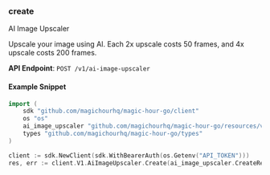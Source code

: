 
### create <a name="create"></a>
AI Image Upscaler

Upscale your image using AI. Each 2x upscale costs 50 frames, and 4x upscale costs 200 frames.

**API Endpoint**: `POST /v1/ai-image-upscaler`

#### Example Snippet

```go
import (
	sdk "github.com/magichourhq/magic-hour-go/client"
	os "os"
	ai_image_upscaler "github.com/magichourhq/magic-hour-go/resources/v1/ai_image_upscaler"
	types "github.com/magichourhq/magic-hour-go/types"
)

client := sdk.NewClient(sdk.WithBearerAuth(os.Getenv("API_TOKEN")))
res, err := client.V1.AiImageUpscaler.Create(ai_image_upscaler.CreateRequest { Assets: types.PostV1AiImageUpscalerBodyAssets { ImageFilePath: "api-assets/id/1234.png" }, ScaleFactor: 123.45, Style: types.PostV1AiImageUpscalerBodyStyle { Enhancement: types.PostV1AiImageUpscalerBodyStyleEnhancementEnumBalanced } })
```
